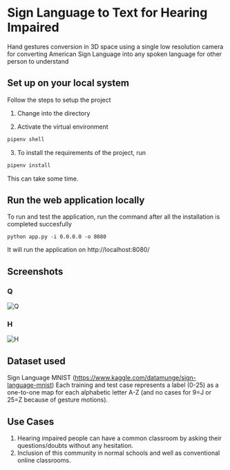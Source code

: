 # Sign Language to Text for Hearing Impaired

Hand gestures conversion in 3D space using a single low resolution camera for converting American Sign Language into any spoken language for other person to understand

## Set up on your local system

Follow the steps to setup the project

1. Change into the directory

2. Activate the virtual environment

```bash
pipenv shell
```

3. To install the requirements of the project, run

```bash
pipenv install
```

This can take some time.

## Run the web application locally

To run and test the application, run the command after all the installation is completed succesfully

```
python app.py -i 0.0.0.0 -o 8080
```

It will run the application on http://localhost:8080/

## Screenshots

### Q

![Q](https://user-images.githubusercontent.com/33135343/93141668-3a664e80-f702-11ea-9f48-cfced771335d.png)

### H

![H](https://user-images.githubusercontent.com/33135343/93141670-3afee500-f702-11ea-95c5-11f57b02e75b.png)

## Dataset used

Sign Language MNIST (https://www.kaggle.com/datamunge/sign-language-mnist)
Each training and test case represents a label (0-25) as a one-to-one map for each alphabetic letter A-Z (and no cases for 9=J or 25=Z because of gesture motions).

## Use Cases

1. Hearing impaired people can have a common classroom by asking their questions/doubts without any hesitation.
2. Inclusion of this community in normal schools and well as conventional online classrooms.